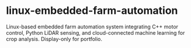# linux-embedded-farm-automation
Linux-based embedded farm automation system integrating C++ motor control, Python LiDAR sensing, and cloud-connected machine learning for crop analysis. Display-only for portfolio.
